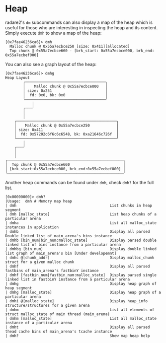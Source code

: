 # Heap

radare2's `dm` subcommands can also display a map of the heap which is useful for those who are interesting in inspecting the heap and its content. Simply execute `dmh` to show a map of the heap:

    [0x7fae46236ca6]> dmh
      Malloc chunk @ 0x55a7ecbce250 [size: 0x411][allocated]
      Top chunk @ 0x55a7ecbce660 - [brk_start: 0x55a7ecbce000, brk_end: 0x55a7ecbef000]

You can also see a graph layout of the heap:

    [0x7fae46236ca6]> dmhg
    Heap Layout
            ╭────────────────────────────────────╮
            │    Malloc chunk @ 0x55a7ecbce000   │
            │ size: 0x251                        │
            │  fd: 0x0, bk: 0x0                  │
            ╰────────────────────────────────────╯
                │
            ╭───╯
            │
            │
        ╭─────────────────────────────────────────────╮
        │    Malloc chunk @ 0x55a7ecbce250            │
        │ size: 0x411                                 │
        │  fd: 0x57202c6f6c6c6548, bk: 0xa21646c726f  │
        ╰─────────────────────────────────────────────╯
            │
        ╭───╯
        │
        │
    ╭────────────────────────────────────────────────────╮
    │  Top chunk @ 0x55a7ecbce660                        │
    │ [brk_start:0x55a7ecbce000, brk_end:0x55a7ecbef000] │
    ╰────────────────────────────────────────────────────╯

Another heap commands can be found under `dmh`, check `dmh?` for the full list.

    [0x00000000]> dmh?
    |Usage:  dmh # Memory map heap
    | dmh                                          List chunks in heap segment
    | dmh [malloc_state]                           List heap chunks of a particular arena
    | dmha                                         List all malloc_state instances in application
    | dmhb                                         Display all parsed Double linked list of main_arena's bins instance
    | dmhb [bin_num|bin_num:malloc_state]          Display parsed double linked list of bins instance from a particular arena
    | dmhbg [bin_num]                              Display double linked list graph of main_arena's bin [Under developemnt]
    | dmhc @[chunk_addr]                           Display malloc_chunk struct for a given malloc chunk
    | dmhf                                         Display all parsed fastbins of main_arena's fastbinY instance
    | dmhf [fastbin_num|fastbin_num:malloc_state]  Display parsed single linked list in fastbinY instance from a particular arena
    | dmhg                                         Display heap graph of heap segment
    | dmhg [malloc_state]                          Display heap graph of a particular arena
    | dmhi @[malloc_state]                         Display heap_info structure/structures for a given arena
    | dmhm                                         List all elements of struct malloc_state of main thread (main_arena)
    | dmhm [malloc_state]                          List all malloc_state instance of a particular arena
    | dmht                                         Display all parsed thead cache bins of main_arena's tcache instance
    | dmh?                                         Show map heap help

    